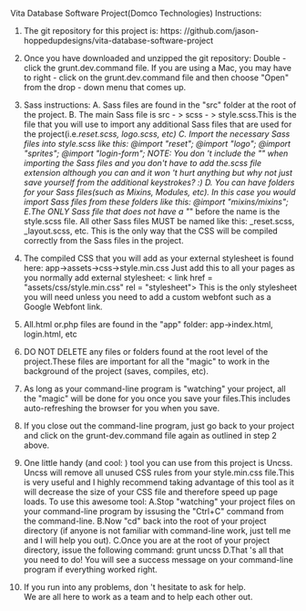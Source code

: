 Vita Database Software Project(Domco Technologies) Instructions:

1. The git repository for this project is: https: //github.com/jason-hoppedupdesigns/vita-database-software-project

2. Once you have downloaded and unzipped the git repository:
    Double - click the grunt.dev.command file.
    If you are using a Mac, you may have to right - click on the grunt.dev.command file and then choose "Open" from the drop - down menu that comes up.

3. Sass instructions:
    A. Sass files are found in the "src" folder at the root of the project.
    B. The main Sass file is src - > scss - > style.scss.This is the file
        that you will use to import any additional Sass files that are used
        for the project(i.e._reset.scss, _logo.scss, etc)
    C. Import the necessary Sass files into style.scss like this: 
        @import "reset";
        @import "logo";
        @import "sprites";
        @import "login-form";
  NOTE: You don 't include the "_" when importing the Sass files and you don't have to add the.scss file extension although you can and it won 't hurt anything but why not just save yourself from the additional keystrokes? :)
    D. You can have folders for your Sass files(such as Mixins, Modules, etc). In this case you would import Sass files from these folders like this:
      @import "mixins/mixins";
    E.The ONLY Sass file that does not have a "_" before the name is the style.scss file. All other Sass files MUST be named like this:
     _reset.scss, _layout.scss, etc. This is the only way that the CSS will be compiled correctly from the Sass files in the project.

4. The compiled CSS that you will add as your external stylesheet is found here:
    app->assets->css->style.min.css
Just add this to all your pages as you normally add external stylesheet: < link href = "assets/css/style.min.css" rel = "stylesheet">
This is the only stylesheet you will need unless you need to add a custom webfont such as a Google Webfont link.

5. All.html or.php files are found  in the "app" folder:
    app->index.html, login.html, etc

6. DO NOT DELETE any files or folders found at the root level of the project.These files are important
for all the "magic" to work in the background of the project (saves, compiles, etc).

7. As long as your command-line program is "watching" your project, all the "magic" will be done for you once you save your files.This includes auto-refreshing the browser for you when you save.

8. If you close out the command-line program, just go back to your project and click on the grunt-dev.command file again as outlined in step 2 above.

9. One little handy (and cool: ) tool you can use from this project is Uncss.  Uncss will remove all unused CSS rules from your style.min.css file.This is very useful and I highly recommend taking advantage of this tool as it will decrease the size of your CSS file and therefore speed up page loads.
To use this awesome tool:
    A.Stop "watching" your project files on your command-line program by issusing the "Ctrl+C" command from the command-line.
    B.Now "cd" back into the root of your project directory (if anyone is not familiar with command-line work, just tell me and I will help you out).
    C.Once you are at the root of your project directory, issue the following command:
        grunt uncss
    D.That 's all that you need to do! You will see a success message on your command-line program if everything worked right.

10. If you run into any problems, don 't hesitate to ask for help.  
We are all here to work as a team and to help each other out.
